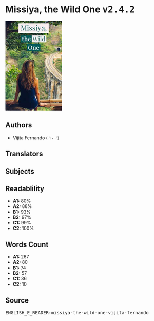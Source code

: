 # Missiya, the Wild One <kbd>v2.4.2</kbd>

![](./cover.medium.jpg "")

## Authors


 - Vijita Fernando <small>(-1 - -1)</small>

## Translators



## Subjects



## Readablility


 - **A1:** 80%
 - **A2:** 88%
 - **B1:** 93%
 - **B2:** 97%
 - **C1:** 99%
 - **C2:** 100%

## Words Count


 - **A1:** 267
 - **A2:** 80
 - **B1:** 74
 - **B2:** 57
 - **C1:** 36
 - **C2:** 10

## Source


<kbd>ENGLISH_E_READER:missiya-the-wild-one-vijita-fernando</kbd>
